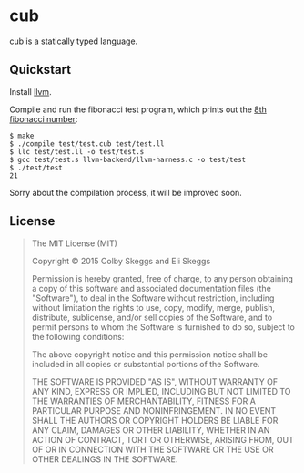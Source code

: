 cub
===

cub is a statically typed language.

Quickstart
----------

Install [llvm](http://llvm.org/).

Compile and run the fibonacci test program, which prints out the [8th fibonacci number](http://wolfr.am/63QUgOux):

```
$ make
$ ./compile test/test.cub test/test.ll
$ llc test/test.ll -o test/test.s
$ gcc test/test.s llvm-backend/llvm-harness.c -o test/test
$ ./test/test
21
```

Sorry about the compilation process, it will be improved soon.

License
-------

> The MIT License (MIT)
> 
> Copyright &copy; 2015 Colby Skeggs and Eli Skeggs
> 
> Permission is hereby granted, free of charge, to any person obtaining a copy of this software and associated documentation files (the "Software"), to deal in the Software without restriction, including without limitation the rights to use, copy, modify, merge, publish, distribute, sublicense, and/or sell copies of the Software, and to permit persons to whom the Software is furnished to do so, subject to the following conditions:
> 
> The above copyright notice and this permission notice shall be included in all copies or substantial portions of the Software.
> 
> THE SOFTWARE IS PROVIDED "AS IS", WITHOUT WARRANTY OF ANY KIND, EXPRESS OR IMPLIED, INCLUDING BUT NOT LIMITED TO THE WARRANTIES OF MERCHANTABILITY, FITNESS FOR A PARTICULAR PURPOSE AND NONINFRINGEMENT. IN NO EVENT SHALL THE AUTHORS OR COPYRIGHT HOLDERS BE LIABLE FOR ANY CLAIM, DAMAGES OR OTHER LIABILITY, WHETHER IN AN ACTION OF CONTRACT, TORT OR OTHERWISE, ARISING FROM, OUT OF OR IN CONNECTION WITH THE SOFTWARE OR THE USE OR OTHER DEALINGS IN THE SOFTWARE.
